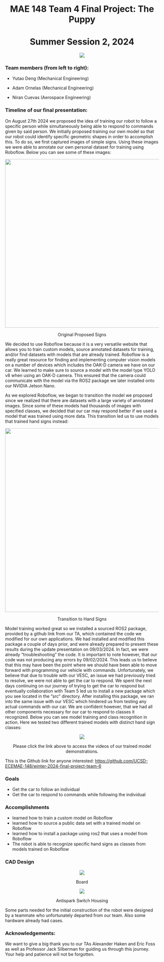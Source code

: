 <h1 align="center">MAE 148 Team 4 Final Project: The Puppy</h1>

<h1 align="center">Summer Session 2, 2024</h1>

<p align="center"><img src="https://github.com/ncucsd/The-Puppy/blob/ebd7ea72f1f4430775ea76c10dfce3efad88d65e/images%20and%20video/Extra%20delivarables/Us.jpg" ></p>

### Team members (from left to right):

- Yutao Deng (Mechanical Engineering) 

- Adam Ornelas (Mechanical Engineering)

- Niran Cuevas (Aerospace Engineering)


### Timeline of our final presentation:

On August 27th 2024 we proposed the idea of training our robot to follow a specific person while simultaneously being able to respond to commands given by said person. We initially proposed training our own model so that our robot could identify specific geometric shapes in order to accomplish this. To do so, we first captured images of simple signs. Using these images we were able to annotate our own personal dataset for training using Roboflow. Below you can see some of these images:

<p align="center"><img src="https://github.com/ncucsd/The-Puppy/blob/c597bcfa7655a614abad8d3a6b0a2e31d45a0b78/images%20and%20video/Signs/Proposed%20Signs%201.png" width="700" height="550"></p>
<p align="center">Original Proposed Signs
  
We decided to use Roboflow because it is a very versatile website that allows you to train custom models, source annotated datasets for training, and/or find datasets with models that are already trained. Roboflow is a really great resource for finding and implementing computer vision models on a number of devices which includes the OAK-D camera we have on our car. We learned to make sure to source a model with the model type YOLO v8 when using an OAK-D camera. This ensured that the camera could communicate with the model via the ROS2 package we later installed onto our NVIDIA Jetson Nano. 

As we explored Roboflow, we began to transition the model we proposed since we realized that there are datasets with a large variety of annotated images. Since some of these models had thousands of images with specified classes, we decided that our car may respond better if we used a model that was trained using more data. This transition led us to use models that trained hand signs instead:

<p align="center"><img src="https://github.com/ncucsd/The-Puppy/blob/6c93144ac21b37f17492fffeda7a3398a52009c6/images%20and%20video/Signs/Transition%20to%20Hand%20Signs.png" width="700" height="600"></p>
<p align="center">Transition to Hand Signs

Model training worked great so we installed a sourced ROS2 package, provided by a github link from our TA, which contained the code we modified for our own applications. We had installed and modified this package a couple of days prior, and were already prepared to present these results during the update presentation on 09/03/2024. In fact, we were already “troubleshooting” the code. It is important to note however, that our code was not producing any errors by 09/02/2024. This leads us to believe that this may have been the point where we should have been able to move forward with programming our vehicle with commands. Unfortunately, we believe that due to trouble with our VESC, an issue we had previously tried to resolve, we were not able to get the car to respond. We spent the next days continuing on our journey of trying to get the car to respond but eventually collaboration with Team 5 led us to install a new package which you see located in the “src” directory. After installing this package, we ran into the same issue with our VESC which hindered us from testing any actual commands with our car. We are confident however, that we had all other components necessary for our car to respond to classes it recognized. Below you can see model training and class recognition in action. Here we tested two different trained models with distinct hand sign classes:


<p align="center"><img src="https://github.com/ncucsd/The-Puppy/tree/1721c2832739c1117f58061601e65e52e94b524c/images%20and%20video/Video%20Demonstrations" ></p>
<p align="center">Please click the link above to access the videos of our trained model demonstrations.


This is the Github link for anyone interested: https://github.com/UCSD-ECEMAE-148/winter-2024-final-project-team-6 



### Goals

- Get the car to follow an individual
- Get the car to respond to commands while following the individual



### Accomplishments

- learned how to train a custom model on Roboflow
- learned how to source a public data set with a trained model on Roboflow
- learned how to install a package using ros2 that uses a model from Roboflow
- The robot is able to recognize specific hand signs as classes from models trained on Roboflow



### CAD Design
<p align="center"><img src="https://github.com/ncucsd/The-Puppy/blob/1721c2832739c1117f58061601e65e52e94b524c/images%20and%20video/CAD/Board%20Complete.png" ></p>
<p align="center">Board

<p align="center"><img src="https://github.com/ncucsd/The-Puppy/blob/1721c2832739c1117f58061601e65e52e94b524c/images%20and%20video/CAD/Spark%20Switch%20Housing%202.png" ></p>
<p align="center">Antispark Switch Housing

Some parts needed for the initial construction of the robot were designed by a teammate who unfortunately departed from our team. Also some hardware already had cases.



### Acknowledgements:

We want to give a big thank you to our TAs Alexander Haken and Eric Foss as well as Professor Jack Silberman for guiding us through this journey. Your help and patience will not be forgotten.
